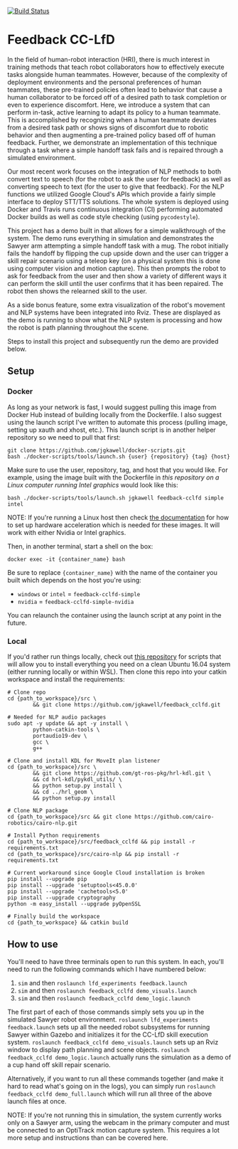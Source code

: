 [![Build Status](https://travis-ci.com/jgkawell/feedback_cclfd.svg?branch=master)](https://travis-ci.com/jgkawell/feedback_cclfd)

# Feedback CC-LfD

In the field of human-robot interaction (HRI), there is much interest in training methods that teach robot collaborators how to effectively execute tasks alongside human teammates. However, because of the complexity of deployment environments and the personal preferences of human teammates, these pre-trained policies often lead to behavior that cause a human collaborator to be forced off of a desired path to task completion or even to experience discomfort. Here, we introduce a system that can perform in-task, active learning to adapt its policy to a human teammate. This is accomplished by recognizing when a human teammate deviates from a desired task path or shows signs of discomfort due to robotic behavior and then augmenting a pre-trained policy based off of human feedback. Further, we demonstrate an implementation of this technique through a task where a simple handoff task fails and is repaired through a simulated environment.

Our most recent work focuses on the integration of NLP methods to both convert text to speech (for the robot to ask the user for feedback) as well as converting speech to text (for the user to give that feedback). For the NLP functions we utilized Google Cloud's APIs which provide a fairly simple interface to deploy STT/TTS solutions. The whole system is deployed using Docker and Travis runs continuous integration (CI) performing automated Docker builds as well as code style checking (using `pycodestyle`).

This project has a demo built in that allows for a simple walkthrough of the system. The demo runs everything in simulation and demonstrates the Sawyer arm attempting a simple handoff task with a mug. The robot initially fails the handoff by flipping the cup upside down and the user can trigger a skill repair scenario using a teleop key (on a physical system this is done using computer vision and motion capture). This then prompts the robot to ask for feedback from the user and then show a variety of different ways it can perform the skill until the user confirms that it has been repaired. The robot then shows the relearned skill to the user.

As a side bonus feature, some extra visualization of the robot's movement and NLP systems have been integrated into Rviz. These are displayed as the demo is running to show what the NLP system is processing and how the robot is path planning throughout the scene.

Steps to install this project and subsequently run the demo are provided below.

## Setup

### Docker

As long as your network is fast, I would suggest pulling this image from Docker Hub instead of building locally from the Dockerfile. I also suggest using the launch script I've written to automate this process (pulling image, setting up xauth and xhost, etc.). This launch script is in another helper repository so we need to pull that first:

```
git clone https://github.com/jgkawell/docker-scripts.git
bash ./docker-scripts/tools/launch.sh {user} {repository} {tag} {host}
```

Make sure to use the user, repository, tag, and host that you would like. For example, using the image built with the Dockerfile in *this repository on a Linux computer running Intel graphics* would look like this:

```
bash ./docker-scripts/tools/launch.sh jgkawell feedback-cclfd simple intel
```

NOTE: If you're running a Linux host then check [the documentation](https://github.com/jgkawell/docker-scripts/wiki) for how to set up hardware acceleration which is needed for these images. It will work with either Nvidia or Intel graphics.

Then, in another terminal, start a shell on the box:

```
docker exec -it {container_name} bash
```

Be sure to replace `{container_name}` with the name of the container you built which depends on the host you're using:

- `windows` or `intel` = `feedback-cclfd-simple`
- `nvidia` = `feedback-cclfd-simple-nvidia`

You can relaunch the container using the launch script at any point in the future.

### Local

If you'd rather run things locally, check out [this repository](https://github.com/cairo-robotics/cairo_sawyer_utils/tree/master/install_scripts/kinetic) for scripts that will allow you to install everything you need on a clean Ubuntu 16.04 system (either running locally or within WSL). Then clone this repo into your catkin workspace and install the requirements:

```
# Clone repo
cd {path_to_workspace}/src \
        && git clone https://github.com/jgkawell/feedback_cclfd.git

# Needed for NLP audio packages
sudo apt -y update && apt -y install \
        python-catkin-tools \
        portaudio19-dev \
        gcc \
        g++

# Clone and install KDL for MoveIt plan listener
cd {path_to_workspace}/src \
        && git clone https://github.com/gt-ros-pkg/hrl-kdl.git \
        && cd hrl-kdl/pykdl_utils/ \
        && python setup.py install \
        && cd ../hrl_geom \
        && python setup.py install

# Clone NLP package
cd {path_to_workspace}/src && git clone https://github.com/cairo-robotics/cairo-nlp.git

# Install Python requirements
cd {path_to_workspace}/src/feedback_cclfd && pip install -r requirements.txt
cd {path_to_workspace}/src/cairo-nlp && pip install -r requirements.txt

# Current workaround since Google Cloud installation is broken
pip install --upgrade pip
pip install --upgrade 'setuptools<45.0.0'
pip install --upgrade 'cachetools<5.0'
pip install --upgrade cryptography
python -m easy_install --upgrade pyOpenSSL

# Finally build the workspace
cd {path_to_workspace} && catkin build
```

## How to use

You'll need to have three terminals open to run this system. In each, you'll need to run the following commands which I have numbered below:

1. `sim` and then `roslaunch lfd_experiments feedback.launch`
2. `sim` and then `roslaunch feedback_cclfd demo_visuals.launch`
3. `sim` and then `roslaunch feedback_cclfd demo_logic.launch`

The first part of each of those commands simply sets you up in the simulated Sawyer robot environment. `roslaunch lfd_experiments feedback.launch` sets up all the needed robot subsystems for running Sawyer within Gazebo and initializes it for the CC-LfD skill execution system. `roslaunch feedback_cclfd demo_visuals.launch` sets up an Rviz window to display path planning and scene objects. `roslaunch feedback_cclfd demo_logic.launch` actually runs the simulation as a demo of a cup hand off skill repair scenario.

Alternatively, if you want to run all these commands together (and make it hard to read what's going on in the logs), you can simply run `roslaunch feedback_cclfd demo_full.launch` which will run all three of the above launch files at once.


NOTE: If you're not running this in simulation, the system currently works only on a Sawyer arm, using the webcam in the primary computer and must be connected to an OptiTrack motion capture system. This requires a lot more setup and instructions than can be covered here.
